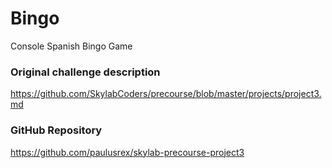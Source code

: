 # Bingo

Console Spanish Bingo Game

### Original challenge description

https://github.com/SkylabCoders/precourse/blob/master/projects/project3.md

### GitHub Repository

https://github.com/paulusrex/skylab-precourse-project3

